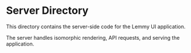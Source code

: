 # Server Directory

This directory contains the server-side code for the Lemmy UI application.

The server handles isomorphic rendering, API requests, and serving the application.